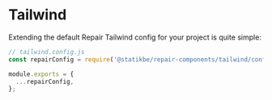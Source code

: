 # Tailwind

Extending the default Repair Tailwind config for your project is quite simple:

```js
// tailwind.config.js
const repairConfig = require('@statikbe/repair-components/tailwind/config');

module.exports = {
  ...repairConfig,
};
```
